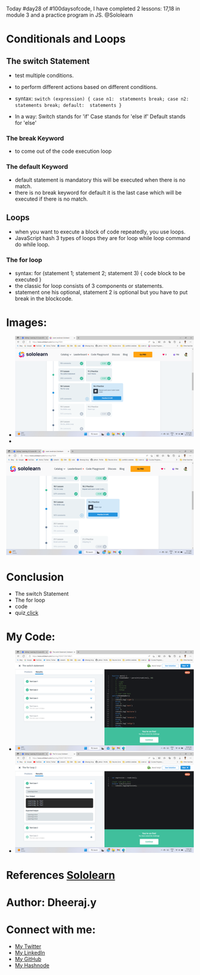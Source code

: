 Today #day28 of #100daysofcode, I have completed 2 lessons: 17,18 in module 3 and a practice program in JS. 
@Sololearn

# Conditionals and Loops

## The switch Statement
- test multiple conditions.
- to perform different actions based on different conditions.
- syntax: `switch (expression) {
  case n1: 
     statements
     break;
  case n2: 
     statements
     break;
  default: 
     statements
}`

- In a way: Switch stands for 'if' Case stands for 'else if' Default stands for 'else'

### The break Keyword
- to come out of the code execution loop

### The default Keyword
- default statement is mandatory this will be executed when there is no match.
- there is no break keyword for default it is the last case which will be executed if there is no match.

## Loops
- when you want to execute a block of code repeatedly, you use loops.
- JavaScript hash 3 types of loops they are for loop while loop command do while loop.

### The for loop
- syntax: for (statement 1; statement 2; statement 3) {
   code block to be executed
}
- the classic for loop consists of 3 components or statements.
- statement one his optional, statement 2 is optional but you have to put break in the blockcode.

# Images:
- ![6. day28 module 3-lesson17 completed.png](/day%2028/Images/6.%20day28%20module%203-lesson17%20completed.png)
- 
![11. day28 3.18 lesson completed.png](/day%2028/Images/11.%20day28%203.18%20lesson%20completed.png)

# Conclusion
- The switch Statement
- The for loop
- code
- quiz[ click](/day%2028/Images/)

# My Code: 
- ![3. day28 prog prob.png](/day%2028/Images/3.%20day28%20prog%20prob.png)
- ![8. day28 quiz6.png](/day%2028/Images/8.%20day28%20quiz6.png)

# References [Sololearn ](https://www.sololearn.com/learning/1024)

# Author: Dheeraj.y
# Connect with me:
- [My Twitter](https://twitter.com/yssdheeraj)
- [My LinkedIn](https://www.linkedin.com/in/dheerajy1/)
- [My GitHub](https://github.com/dheerajy1)
- [My Hashnode](https://dheerajy1.hashnode.dev/)
